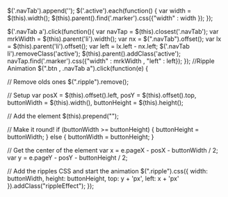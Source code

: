 
$('.navTab').append('<span class="marker"></span>');
$('.active').each(function()
 {
    var width = $(this).width();
    $(this).parent().find('.marker').css({"width" : width });
});


$('.navTab a').click(function(){
    var navTap = $(this).closest('.navTab');
    var mrkWidth = $(this).parent('li').width();
    var nx = $(".navTab").offset();
    var lx = $(this).parent('li').offset();
    var left = lx.left - nx.left;
   $('.navTab li').removeClass('active');
   $(this).parent().addClass('active');
   navTap.find('.marker').css({"width" : mrkWidth , "left" : left});
 });
//Ripple Animation
$(".btn , .navTab a").click(function(e) {

  // Remove olds ones
  $(".ripple").remove();

  // Setup
  var posX = $(this).offset().left,
      posY = $(this).offset().top,
      buttonWidth = $(this).width(),
      buttonHeight = $(this).height();

  // Add the element
  $(this).prepend("<span class='ripple'></span>");

  // Make it round!
  if (buttonWidth >= buttonHeight) {
    buttonHeight = buttonWidth;
  } else {
    buttonWidth = buttonHeight;
  }

  // Get the center of the element
  var x = e.pageX - posX - buttonWidth / 2;
  var y = e.pageY - posY - buttonHeight / 2;

  // Add the ripples CSS and start the animation
  $(".ripple").css({
    width: buttonWidth,
    height: buttonHeight,
    top: y + 'px',
    left: x + 'px'
  }).addClass("rippleEffect");
});

